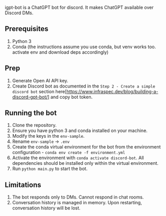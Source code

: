 igpt-bot is a ChatGPT bot for discord. It makes ChatGPT available over Discord DMs.

## Prerequisites

1. Python 3
2. Conda (the instructions assume you use conda, but venv works too. activate env and download deps accordingly)

## Prep

1. Generate Open AI API key.
2. Create Discord bot as documented in the `Step 2 - Create a simple discord bot` section here[https://www.infraspec.dev/blog/building-a-discord-gpt-bot/] and copy bot token.

## Running the bot

1. Clone the repository.
2. Ensure you have python 3 and conda installed on your machine.
3. Modify the keys in the `env-sample`.
4. Rename `env-sample` -> `.env`
5. Create the conda virtual environment for the bot from the environment configuration - `conda env create -f environment.yml`
6. Activate the environment with `conda activate discord-bot`. All dependencies should be installed only within the virtual environment.
7. Run `python main.py` to start the bot.

## Limitations

1. The bot responds only to DMs. Cannot respond in chat rooms.
2. Conversation history is managed in memory. Upon restarting, conversation history will be lost.
